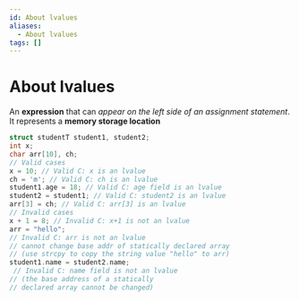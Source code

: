 ```yaml
---
id: About lvalues
aliases:
  - About lvalues
tags: []
---
```


# About lvalues

An **expression** that can _appear on the left side of an assignment statement_. It represents a **memory storage location**

```c
struct studentT student1, student2;
int x;
char arr[10], ch;
// Valid cases
x = 10; // Valid C: x is an lvalue
ch = 'm'; // Valid C: ch is an lvalue
student1.age = 18; // Valid C: age field is an lvalue
student2 = student1; // Valid C: student2 is an lvalue
arr[3] = ch; // Valid C: arr[3] is an lvalue
// Invalid cases
x + 1 = 8; // Invalid C: x+1 is not an lvalue
arr = "hello";
// Invalid C: arr is not an lvalue
// cannot change base addr of statically declared array
// (use strcpy to copy the string value "hello" to arr)
student1.name = student2.name;
 // Invalid C: name field is not an lvalue
// (the base address of a statically
// declared array cannot be changed)
```
